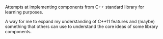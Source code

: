 Attempts at implementing components from C++ standard library for learning
purposes.

A way for me to expand my understanding of C++11 features and (maybe) something
that others can use to understand the core ideas of some library components.
